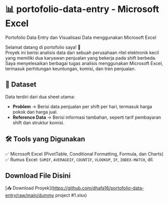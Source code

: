 # 📊 portofolio-data-entry - Microsoft Excel
Portofolio Data Entry dan Visualisasi Data menggunakan Microsoft Excel

Selamat datang di portofolio saya! 🎉  
Proyek ini berisi analisis data dari sebuah perusahaan ritel elektronik kecil yang memiliki dua karyawan penjualan yang bekerja pada shift berbeda. Saya menyelesaikan berbagai tugas analisis menggunakan Microsoft Excel, termasuk perhitungan keuntungan, komisi, dan tren penjualan.  

## 📌 Dataset  
Data terdiri dari dua sheet utama:  
- **Problem** → Berisi data penjualan per shift per hari, termasuk harga pokok dan harga jual.  
- **Reference Data** → Berisi informasi tambahan, seperti tarif pembayaran shift dan struktur komisi.  

## 🛠️ Tools yang Digunakan  
✅ Microsoft Excel (PivotTable, Conditional Formatting, Formula, dan Charts)  
✅ Rumus Excel: `SUMIF`, `AVERAGEIF`, `COUNTIF`, `VLOOKUP`, `IF`, `INDEX-MATCH`, dll.  

## Download File Disini
[📥 Download Proyek](https://github.com/dhafa16/portofolio-data-entry/raw/main/dummy project #1.xlsx)

